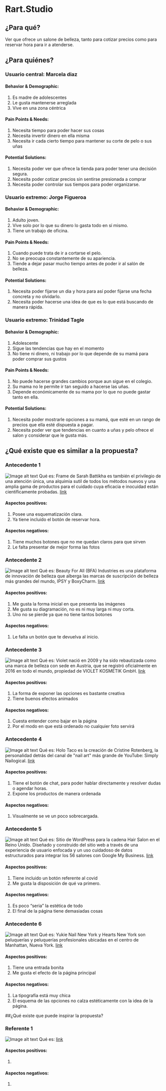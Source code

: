 # Rart.Studio
## ¿Para qué?
Ver que ofrece un salone de belleza, tanto para cotizar precios como para reservar hora para ir a atenderse.

## ¿Para quiénes?
### Usuario central: Marcela diaz
#### Behavior & Demographic:
1. Es madre de adolescentes
2. Le gusta mantenerse arreglada
3. Vive en una zona céntrica 
#### Pain Points & Needs:
1. Necesita tiempo para poder hacer sus cosas
2. Necesita invertir dinero en ella misma
3. Necesita ir cada cierto tiempo para mantener su corte de pelo o sus uñas
#### Potential Solutions: 
1. Necesita poder ver que ofrece la tienda para poder tener una decisión segura.
2. Necesita poder cotizar precios sin sentirse presionada a comprar
3. Necesita poder controlar sus tiempos para poder organizarse.

### Usuario extremo: Jorge Figueroa
#### Behavior & Demographic:
1. Adulto joven.
2. Vive solo por lo que su dinero lo gasta todo en sí mismo.
3. Tiene un trabajo de oficina.
#### Pain Points & Needs:
1. Cuando puede trata de ir a cortarse el pelo.
2. No se preocupa constantemente de su apariencia.
3. Tiende a dejar pasar mucho tiempo antes de poder ir al salón de belleza.
#### Potential Solutions:
1. Necesita poder fijarse un dia y hora para así poder fijarse una fecha concreta y no olvidarlo.
2. Necesita poder hacerse una idea de que es lo que está buscando de manera rápida.

### Usuario extremo: Trinidad Tagle
#### Behavior & Demographic:
1. Adolescente
2. Sigue las tendencias que hay en el momento
3. No tiene ni dinero, ni trabajo por lo que depende de su mamá para poder comprar sus gustos 
#### Pain Points & Needs: 
1. No puede hacerse grandes cambios porque aun sigue en el colegio.
2. Su mama no le permite ir tan seguido a hacerse las uñas.
3. Depende económicamente de su mama por lo que no puede gastar tanto en ella.
#### Potential Solutions: 
1. Necesita poder mostrarle opciones a su mamá, que esté en un rango de precios que ella esté dispuesta a pagar.
2. Necesita poder ver que tendencias en cuanto a uñas y pelo ofrece el salon y considerar que le gusta más.

## ¿Qué existe que es similar a la propuesta?
### Antecedente 1
![Image alt text](/path/to/A1.jpg)
Qué es: Frame de Sarah Battikha es también el privilegio de una atención única, una alquimia sutil de todos los métodos nuevos y una amplia gama de productos para el cuidado cuya eficacia e inocuidad están científicamente probadas.
[link](ttps://www.framesb.ch/)

#### Aspectos positivos:
1. Posee una esquematización clara.
2. Ya tiene incluido el botón de reservar hora.
#### Aspectos negativos:
1. Tiene muchos botones que no me quedan claros para que sirven
2. Le falta presentar de mejor forma las fotos

### Antecedente 2
![Image alt text](/path/to/A2.jpg)
Qué es: Beauty For All (BFA) Industries es una plataforma de innovación de belleza que alberga las marcas de suscripción de belleza más grandes del mundo, IPSY y BoxyCharm.
[link](https://www.bfaindustries.com/)

#### Aspectos positivos:
1. Me gusta la forma inicial en que presenta las imágenes
2. Me gusta su diagramación, no es ni muy larga ni muy corta.
3. Uno no se pierde ya que no tiene tantos botones
#### Aspectos negativos:
1. Le falta un botón que te devuelva al inicio.

### Antecedente 3
![Image alt text](/path/to/A3.jpg)
Qué es: Violet nació en 2009 y ha sido rebautizada como una marca de belleza con sede en Austria, que se registró oficialmente en 2016 en todo el mundo, propiedad de VIOLET KOSMETIK GmbH.
[link](http://www.violet-feredo.com/en/)

#### Aspectos positivos:
1. La forma de exponer las opciones es bastante creativa
2. Tiene buenos efectos animados
#### Aspectos negativos:
1. Cuesta entender como bajar en la página
2. Por el modo en que está ordenado no cualquier foto servirá

### Antecedente 4
![Image alt text](/path/to/A4.jpg)
Qué es: Holo Taco es la creación de Cristine Rotenberg, la personalidad detrás del canal de "nail art" más grande de YouTube: Simply Nailogical.
[link](https://www.holotaco.com/)

#### Aspectos positivos:
1. Tiene el botón de chat, para poder hablar directamente y resolver dudas o agendar horas.
2. Expone los productos de manera ordenada
#### Aspectos negativos:
1. Visualmente se ve un poco sobrecargada.

### Antecedente 5
![Image alt text](/path/to/A5.jpg)
Qué es: Sitio de WordPress para la cadena Hair Salon en el Reino Unido. Diseñado y construido del sitio web a través de una experiencia de usuario enfocada y un uso cuidadoso de datos estructurados para integrar los 56 salones con Google My Business.
[link](https://www.headmasters.com/)

#### Aspectos positivos:
1. Tiene incluido un botón referente al covid
2. Me gusta la disposición de qué va primero.
#### Aspectos negativos:
1. Es poco “seria” la estética de todo
2. El final de la página tiene demasiadas cosas

### Antecedente 6
![Image alt text](/path/to/A6.jpg)
Qué es: Yukie Nail New York y Hearts New York son peluquerías y peluquerías profesionales ubicadas en el centro de Manhattan, Nueva York.
[link](https://www.holotaco.com/)

#### Aspectos positivos:
1. Tiene una entrada bonita
2. Me gusta el efecto de la página principal
#### Aspectos negativos:
1. La tipografía está muy chica
2. El esquema de las opciones no calza estéticamente con la idea de la página.

##¿Qué existe que puede inspirar la propuesta?
### Referente 1
![Image alt text](/path/to/R1.jpg)
Qué es: 
[link](https://www.holotaco.com/)

#### Aspectos positivos:
1. 
#### Aspectos negativos:
1. 
